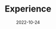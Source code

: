 ---
title: Experience
date: 2022-10-24

# Page type
type: landing

# Page SEO
seo:
  title: Experience
  description: My professional experience.
  # Choose an image to show on social media
  #   E.g. `image:
  #         filename: experience.jpg`


sections:
  - block: experience
    content:
      title: Experience
      # Date format for experience
      #   Refer to https://docs.hugoblox.com/customization/#date-format
      date_format: Jan 2006
      # Experiences.
      #   Add/remove as many `experience` items below as you like.
      #   Required fields are `title`, `company`, and `date_start`.
      #   Leave `date_end` empty if it's your current employer.
      #   Begin multi-line descriptions with YAML's `|2-` multi-line prefix.
      items:
        - title: Associate Professor in Business Research Methods
          company: Business School - London South Bank University (UK)
          company_url: 'https://www.lsbu.ac.uk/our-schools/business'
          company_logo: 'lsbu'
          location: London, UK
          department: Dep. of Finance, Economics, Accounting and Analytics
          date_start: '2023-08-01'
          date_end: ''
          description: |2-
              -  Teaching Business Research Methods to undergraduate and postgraduate students with innovative teaching. **I am proud to hit the mark with 80%+ in student satisfaction consistently!**
              -  Supervising **PhD** students to **successful completion**, supporting their academic and professional growth.  
              -  Publishing **1-2 internationally excellent papers annually**, contributing to high-quality research in business, finance, and data science.  
              -  Serving as the **Unit of Assessment 17 Lead**:
                - ✍ Preparing the **People, Culture, and Environment** narrative to showcase **research developments, interdisciplinarity, and sustainability**.  
                - ⚒️ Managing **Impact Case Studies** to highlight societal and academic contributions.  
                -  Overseeing **research output selection**, ensuring alignment with REF submission criteria and the Business School's strategic targets.  
              -  Managed the **GLA-funded Inclusive Supply Chain project**, driving diversity and inclusion in procurement. Led the support for **300+ companies**, helping them secure **over £1 million in contract bids** while integrating **student-led business projects** to provide innovative solutions. Delivered in partnership with **Newable**.

        - title: Senior Lecturer in Business Research Methods
          company: Business School - London South Bank University (UK)
          company_url: 'https://www.lsbu.ac.uk/our-schools/business'
          company_logo: 'lsbu'
          location: London, UK
          department: Dep. of Marketing, Management and People
          date_start: '2020-01-01'
          date_end: '2023-07-30'
          description: |2-
              -  Led multiple modules, consistently achieving high student satisfaction rates. Modules such as Management Consultancy and Research Methods have been my proudest successes.
              - ‍♂️  Provided guidance to **students and colleagues** in developing their research plans. Mentored **Early Career Researchers**, supporting them in navigating their first steps in research, refining methodologies, and strengthening their academic contributions.  
              -  Contributed with 5 papers to the Research Excellence Framework 2021. 
              -  Led the **Unit of Assessment** for REF 2021, ensuring the **strategic alignment** of research outputs, impact case studies, and the environment statement. Oversaw the **evaluation and selection** of submissions, optimising research quality and impact. The greatest achievement was securing **over 50% of impact case studies rated 4***. 

        - title: Deputy Director of Research and Enterprise Office
          company: Business School - London South Bank University (UK)
          company_url: 'https://www.lsbu.ac.uk/our-schools/business'
          company_logo: 'lsbu'
          location: London, UK
          date_start: '2020-01-01'
          date_end: '2022-12-31'
          description: |2-
              - ‍ I spearheaded a transformative project focused on revising and producing a new work allocation hour model for research that could help and support **Early Career Researchers** in developing their research within LSBU - Business School, a post-92 university with a focus on teaching, which makes research development more challenging.
              -  The Ideated work allocation model maximised **Significant Responsibility for Research** within the school, ensuring alignment with the needs and goals of the **REF 2021** submission. This involved carefully considering output submission rules, impact cases, and the environment statement to support the school's strategic priorities.
      
        - title: Pricing Specialist in Derivatives Evaluation
          company: Deloitte's Pricing Centre (UK)
          company_url: 'https://www2.deloitte.com/uk/en/explore/home.html'
          company_logo: 'Deloitte'
          location: London, UK
          date_start: '2018-01-01'
          date_end: '2019-12-31'
          description: |2-
              Responsibilities include:
              - Priced complex financial derivatives, ensuring compliance with, for example, **IFRS 9 - Financial Instruments**, which outlines requirements for fair value measurement, recognition, and impairment of financial assets and liabilities. This accounted for approximately 75% of the workload.
              - Reviewed pricing models from large audit clients  focusing on validating the methodologies and inputs used for valuation.
              - Assisted in risk assessment and valuation for advisory clients, which accounted for the remaining 25% of the workload, providing tailored solutions for derivative pricing and risk management.
              - Developed a strong understanding of fixed-income products, options, swaps, and other complex financial instruments.

        - title: Postdoctoral Researcher in Quantitative Finance
          company: Faculty of Economics, Polytechnic University of Marche (Italy)
          company_url: 'https://www.econ.univpm.it/content/department-management?language=en'
          company_logo: 'Logo_Università_Politecnica_delle_Marche'
          location: Ancona, Italy
          department: Dep. of Management
          date_start: '2018-01-01'
          date_end: '2018-12-31'
          description: |2-
              Responsibilities include:
              - Conducted research in quantitative finance and option pricing.
              - Published in peer-reviewed journals.
              - Collaborated with faculty on joint research projects.
              - Taught modules where **maths for finance and economics** was a key focus, helping students understand quantitative methods and their application in financial and economic contexts.

        - title: Consultant and Intern in Financial Data Analytics
          company: FAO - Food and Agriculture Organization of the United Nations (Italy)
          company_url: 'https://www.fao.org/home/en'
          company_logo: 'FAO_logo'
          location: Rome, Italy
          department: CSFT – Treasury / Finance Division
          date_start: '2015-01-01'
          date_end: '2016-12-31'
          description: |2-
              Responsibilities include:
              - Analysed financial data and FAO's portfolio performance.
              - Developed risk reports and set up data pipelines for finance operations.
              - Assisted in creating replicable models for portfolio management.
    design:
      columns: '1'
      
  - block: skills
    content:
      title: Skills
      text: 'My technical and professional expertise across various domains.'
      username: valerio-ficcadenti
    design:
      columns: '1'

  - block: accomplishments
    content:
      title: Awards
      subtitle: ''
      text: ''
      # Date format: https://docs.hugoblox.com/customization/#date-format
      date_format: Jan 2006
      # Accomplishments.
      #   Add/remove as many `items` blocks below as you like.
      #   `title`, `organization`, and `date_start` are the required parameters.
      #   Leave other parameters empty if not required.
      #   Begin multi-line descriptions with YAML's `|2-` multi-line prefix.
      items:
        - title: Best Delegate @ WHO Simulation
          url: https://ecointernazionale.com/2017/03/cwmun-2017-corrispondenze-in-diretta-da-new-york-city/
          date_start: '2017-03-19'
          organization: Change the World Model United Nations
          description: |2-
            Awarded Best Delegate at the 2017 Change the World Model United Nations for my role as the delegate of Jamaica in the World Health Organization (WHO) workings simulation. The event was both a challenge and a lot of fun, where I showcased my skills in diplomacy, public speaking, and problem-solving.
    design:
      columns: '1'
      
  - block: accomplishments
    content:
      title: PhD Supervision
      subtitle: 'Doctoral students under my supervision and guidance'
      text: ''
      # Date format: https://docs.hugoblox.com/customization/#date-format
      date_format: Jan 2006
      # PhD Students - Ongoing
      items:
        - title: "Mr Felipe Lago"
          organization: "Business School - London South Bank University (UK)"
          date_start: '2022-01-01'
          description: |2-
            **Second Supervisor, Part Time**  
            Current PhD student working on business and finance research under my co-supervision.
            
        - title: "Mr Anton Novikov"
          organization: "Business School - London South Bank University (UK)"
          date_start: '2021-01-01'
          description: |2-
            **Director of Studies, Full Time**  
            Current PhD student under my primary supervision, focusing on advanced research in business methods.
            
        - title: "Mr Stefano Marmani"
          organization: "Business School - London South Bank University (UK)"
          date_start: '2018-01-01'
          description: |2-
            **Director of Studies, Part Time**  
            Long-term PhD student under my primary supervision, conducting research in applied business analytics.
    design:
      columns: '1'
      
  - block: accomplishments
    content:
      title: PhD Supervision - Completed
      subtitle: 'Successfully completed doctoral supervisions'
      text: ''
      # Date format: https://docs.hugoblox.com/customization/#date-format
      date_format: Jan 2006
      # PhD Students - Completed
      items:
        - title: "Dr Mohamed Mehbali"
          organization: "Business School - London South Bank University (UK)"
          date_start: '2019-01-01'
          date_end: '2024-12-31'
          description: |2-
            **Second Supervisor, Part Time**  
            Successfully completed PhD in 2024. Dr Mehbali's research focused on quantitative finance and business analytics.
            
        - title: "Dr Thamila Madji"
          organization: "Business School - London South Bank University (UK)"
          date_start: '2017-01-01'
          date_end: '2021-12-31'
          description: |2-
            **Director of Studies, Full Time**  
            Successfully completed PhD in 2021. Dr Madji's research contributed significantly to business research methodology.
            
        - title: "Dr Rouhollah Ebrahimabadi"
          organization: "Business School - London South Bank University (UK)"
          date_start: '2017-01-01'
          date_end: '2021-12-31'
          description: |2-
            **Second Supervisor, Full Time**  
            Successfully completed PhD in 2021. Dr Ebrahimabadi's work focused on applied economics and business analytics.
            
        - title: "Dr Rishiram Aryal"
          organization: "Business School - London South Bank University (UK)"
          date_start: '2017-01-01'
          date_end: '2020-12-31'
          description: |2-
            **Second Supervisor, Full Time**  
            Successfully completed PhD in 2020. Dr Aryal's research contributed to quantitative business methods and analytics.
    design:
      columns: '1'
      
  - block: accomplishments
    content:
      title: Visiting PhD Supervision
      subtitle: 'International visiting doctoral students under supervision'
      text: ''
      # Date format: https://docs.hugoblox.com/customization/#date-format
      date_format: Jan 2006
      # Visiting PhD Students
      items:
        - title: "Mr Alessio Di Paolo"
          organization: "Business School - London South Bank University (UK)"
          date_start: '2024-10-01'
          date_end: '2025-03-31'
          description: |2-
            **LSBU Supervisor: Dr. Valerio Ficcadenti**  
            **Home Supervisor: [Prof. Francesco Cesarone](https://www.uniroma3.it/persone/M1pzTHEwcUdFNmYwWUc2ZllLYSsxWitoM3Rad2FzKzFkSjFHanRMeHFRZz0=/), Roma Tre University (Italy)**  
            Visiting PhD student from Roma Tre University conducting research in finance and quantitative methods during a 6-month international exchange program (October 2024 - March 2025).
            
        - title: "Mr Vincenzo Scardigno"
          organization: "Business School - London South Bank University (UK)"
          date_start: '2025-01-01'
          date_end: '2025-07-31'
          description: |2-
            **LSBU Supervisor: Dr. Valerio Ficcadenti**  
            **Home Supervisor: [Ass. Prof. Mariantonietta Intonti](https://www.uniba.it/it/docenti/intonti-mariantonietta), University of Bari (Italy)**  
            Visiting PhD student from University of Bari conducting research in business and economics during a 7-month international exchange program (January 2025 - July 2025).
    design:
      columns: '1'
      
  - block: accomplishments
    content:
      title: PhD Examination - Internal Examiner
      subtitle: 'Internal examining duties at London South Bank University'
      text: ''
      # Date format: https://docs.hugoblox.com/customization/#date-format
      date_format: Jan 2006
      # Internal Examiner roles
      items:
        - title: "Miss Liping Wu"
          organization: "Business School - London South Bank University (UK)"
          date_start: '2024-09-01'
          description: |2-
            **Internal Examiner**  
            Served as internal examiner for PhD thesis examination, contributing to the assessment of doctoral research quality and academic standards at LSBU Business School.
            
        - title: "Dr Motunrayo Morohunfoluwa Duro-Ishola"
          organization: "Business School - London South Bank University (UK)"
          date_start: '2024-02-01'
          description: |2-
            **Internal Examiner**  
            Served as internal examiner for PhD thesis examination, ensuring rigorous academic evaluation and maintaining high standards of doctoral research assessment.
            
        - title: "Dr Nyerho Odje Odje"
          organization: "Business School - London South Bank University (UK)"
          date_start: '2023-11-01'
          description: |2-
            **Internal Examiner**  
            Served as internal examiner for PhD thesis examination, contributing to the academic evaluation process and upholding doctoral research standards.
    design:
      columns: '1'
      
  - block: accomplishments
    content:
      title: PhD Examination - External Examiner
      subtitle: 'External examining duties at international institutions'
      text: ''
      # Date format: https://docs.hugoblox.com/customization/#date-format
      date_format: Jan 2006
      # External Examiner roles
      items:
        - title: "Dr Patrick Donkor"
          organization: "University of Macerata (Italy)"
          date_start: '2024-08-01'
          description: |2-
            **External Examiner**  
            Served as external examiner for PhD thesis examination at the University of Macerata, providing independent academic assessment and contributing to international academic collaboration in doctoral evaluation processes.
    design:
      columns: '1'
---